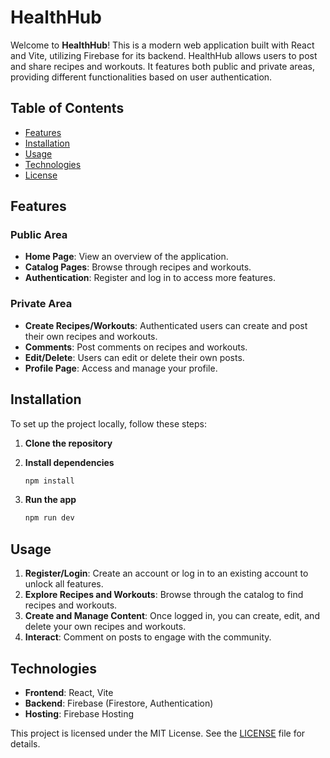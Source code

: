 # HealthHub

Welcome to **HealthHub**! This is a modern web application built with React and Vite, utilizing Firebase for its backend. HealthHub allows users to post and share recipes and workouts. It features both public and private areas, providing different functionalities based on user authentication.

## Table of Contents

- [Features](#features)
- [Installation](#installation)
- [Usage](#usage)
- [Technologies](#technologies)
- [License](#license)

## Features

### Public Area
- **Home Page**: View an overview of the application.
- **Catalog Pages**: Browse through recipes and workouts.
- **Authentication**: Register and log in to access more features.

### Private Area
- **Create Recipes/Workouts**: Authenticated users can create and post their own recipes and workouts.
- **Comments**: Post comments on recipes and workouts.
- **Edit/Delete**: Users can edit or delete their own posts.
- **Profile Page**: Access and manage your profile.

## Installation

To set up the project locally, follow these steps:

1. **Clone the repository**

2. **Install dependencies**
    ```bash
    npm install
    ```

3. **Run the app**
    ```bash
    npm run dev
    ```
    
## Usage

1. **Register/Login**: Create an account or log in to an existing account to unlock all features.
2. **Explore Recipes and Workouts**: Browse through the catalog to find recipes and workouts.
3. **Create and Manage Content**: Once logged in, you can create, edit, and delete your own recipes and workouts.
4. **Interact**: Comment on posts to engage with the community.

## Technologies

- **Frontend**: React, Vite
- **Backend**: Firebase (Firestore, Authentication)
- **Hosting**: Firebase Hosting


This project is licensed under the MIT License. See the [LICENSE](LICENSE) file for details.


 
